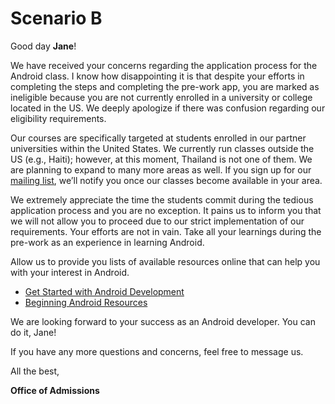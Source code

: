 # Scenario B

Good day **Jane**!

We have received your concerns regarding the application process for the Android class. I know how disappointing it is that despite your efforts in completing the steps and completing the pre-work app, you are marked as ineligible because you are not currently enrolled in a university or college located in the US. We deeply apologize if there was confusion regarding our eligibility requirements.


Our courses are specifically targeted at students enrolled in our partner universities within the United States. We currently run classes outside the US (e.g., Haiti); however, at this moment, Thailand is not one of them. We are planning to expand to many more areas as well. If you sign up for our  [mailing list](https://share.hsforms.com/1eg_EOoQpR4ObU4s8fUES2Q36gst), we’ll notify you once our classes become available in your area. 


We extremely appreciate the time the students commit during the tedious application process and you are no exception. It pains us to inform you that we will not allow you to proceed due to our strict implementation of our requirements. Your efforts are not in vain. Take all your learnings during the pre-work as an experience in learning Android.

Allow us to provide you lists of available resources online that can help you with your interest in Android.
* [Get Started with Android Development](https://support.codepath.com/knowledge_base/topics/how-can-i-get-started-learning-android-development-online)
* [Beginning Android Resources](https://guides.codepath.com/android/Beginning-Android-Resources#beginning-android-resources)


We are looking forward to your success as an Android developer. You can do it, Jane!

If you have any more questions and concerns, feel free to message us.



All the best,

**Office of Admissions**
